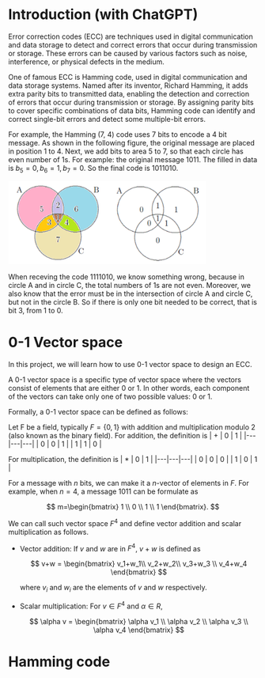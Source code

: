 # Introduction (with ChatGPT)
Error correction codes (ECC) are techniques used in digital communication and data storage to detect and correct errors that occur during transmission or storage. These errors can be caused by various factors such as noise, interference, or physical defects in the medium.  

One of famous ECC is Hamming code, used in digital communication and data storage systems. Named after its inventor, Richard Hamming, it adds extra parity bits to transmitted data, enabling the detection and correction of errors that occur during transmission or storage. By assigning parity bits to cover specific combinations of data bits, Hamming code can identify and correct single-bit errors and detect some multiple-bit errors. 


For example, the Hamming (7, 4) code uses 7 bits to encode a 4 bit message.  As shown in the following figure, the original message are placed in position 1 to 4.  Next, we add bits to area 5 to 7, so that each circle has even number of 1s. For example: the original message 1011.  The filled in data is $b_5=0, b_6 = 1, b_7 = 0$.  So the final code is 1011010.
  
<img src="Hamming.png" alt="Hamming" width="400px">

When receving the code 1111010, we know something wrong, because in circle A and in circle C, the total numbers of 1s are not even.   Moreover, we also know that the error must be in the intersection of circle A and circle C, but not in the circle B.  So if there is only one bit needed to be correct, that is bit 3, from 1 to 0.  

# 0-1 Vector space
In this project, we will learn how to use 0-1 vector space to design an ECC.

A 0-1 vector space is a specific type of vector space where the vectors consist of elements that are either 0 or 1. In other words, each component of the vectors can take only one of two possible values: 0 or 1.

Formally, a 0-1 vector space can be defined as follows:

Let F be a field, typically $F = \{ 0, 1 \}$ with addition and multiplication modulo 2 (also known as the binary field).
For addition, the definition is 
| + | 0 | 1 |
|---|---|---|
| 0 | 0 | 1 |
| 1 | 1 | 0 |

For multiplication, the definition is 
| * | 0 | 1 |
|---|---|---|
| 0 | 0 | 0 |
| 1 | 0 | 1 |

For a message with $n$ bits, we can make it a $n$-vector of elements in $F$.  For example, when $n=4$, a message  $1011$ can be formulate as 

$$ m=\begin{bmatrix} 1 \\ 
                     0 \\ 
                     1 \\ 
                     1 \end{bmatrix}. $$

We can call such vector space $F^4$ and define vector addition and scalar multiplication as follows.
- Vector addition: If $v$ and $w$ are in $F^4$, $v+w$ is defined as
  
  $$ v+w = \begin{bmatrix}
            v_1+w_1\\
             v_2+w_2\\
             v_3+w_3 \\
             v_4+w_4 \end{bmatrix} $$
  
  where $v_i$ and $w_i$ are the elements of $v$ and $w$ respectively.
- Scalar multiplication: For $v\in F^4$ and $\alpha\in R$, 

  $$ \alpha v = \begin{bmatrix} \alpha v_1 \\
                               \alpha v_2 \\
                               \alpha v_3 \\
                               \alpha v_4 \end{bmatrix} $$


# Hamming code


